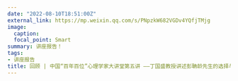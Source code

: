 ```yaml
---
date: "2022-08-10T18:51:00Z"
external_link: https://mp.weixin.qq.com/s/PNpzkW682VGDv4YQfjTMjg
image:
  caption: 
  focal_point: Smart
summary: 讲座报告！
tags:
- 讲座报告
title: 回顾 | 中国“百年百位”心理学家大讲堂第五讲 ——丁国盛教授讲述彭聃龄先生的选择与求索
---
```

